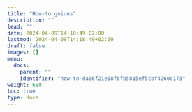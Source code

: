 ```yaml
---
title: "How-to guides"
description: ""
lead: ""
date: 2024-04-09T14:18:49+02:00
lastmod: 2024-04-09T14:18:49+02:00
draft: false
images: []
menu:
  docs:
    parent: ""
    identifier: "how-to-da06f21e18f6fb5815ef5cbf4260c173"
weight: 680
toc: true
type: docs
---
```

